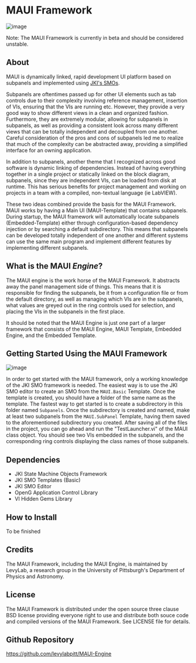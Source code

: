 # MAUI Framework

![image](https://user-images.githubusercontent.com/26659428/135149157-3796de9d-c5c1-440f-986f-30cf95cbfffd.png)

Note: The MAUI Framework is currently in beta and should be considered unstable.

## About
MAUI is dynamically linked, rapid development UI platform based on subpanels and implemented using [JKI's SMOs](https://github.com/JKISoftware/JKI-State-Machine-Objects).

Subpanels are oftentimes passed up for other UI elements such as tab controls due to their complexity involving reference management, insertion of VIs, ensuring that the VIs are running etc. However, they provide a very good way to show different views in a clean and organized fashion. Furthermore, they are extremely modular, allowing for subpanels in subpanels, as well as providing a consistent look across many different views that can be totally independent and decoupled from one another. Careful consideration of the pros and cons of subpanels led me to realize that much of the complexity can be abstracted away, providing a simplified interface for an owning application. 

In addition to subpanels, another theme that I recognized across good software is dynamic linking of dependencies. Instead of having everything together in a single project or statically linked on the block diagram, subpanels, since they are independent VIs, can be loaded from disk at runtime. This has serious benefits for project management and working on projects in a team with a compiled, non-textual language (ie LabVIEW). 

These two ideas combined provide the basis for the MAUI Framework. MAUI works by having a Main UI (MAUI-Template) that contains subpanels. During startup, the MAUI framework will automatically locate subpanels (Embedded-Template) either through configuration-based dependency injection or by searching a default subdirectory. This means that subpanels can be developed totally independent of one another and different systems can use the same main program and implement different features by implementing different subpanels.

## What is the MAUI *Engine*?
The MAUI engine is the work horse of the MAUI Framework. It abstracts away the panel management side of things. This means that it is responsible for finding the subpanels, be it from a configuration file or from the default directory, as well as managing which VIs are in the subpanels, what values are greyed out in the ring controls used for selection, and placing the VIs in the subpanels in the first place. 

It should be noted that the MAUI Engine is just one part of a larger framework that consists of the MAUI Engine, MAUI Template, Embedded Engine, and the Embedded Template.

## Getting Started Using the MAUI Framework

![image](https://user-images.githubusercontent.com/26659428/134935633-47db73d5-6cb2-46d2-87d3-692a551d9dae.png)

In order to get started with the MAUI framework, only a working knowledge of the JKI SMO framework is needed. The easiest way is to use the JKI SMO editor to create an SMO from the `MAUI.Basic` Template. Once the template is created, you should have a folder of the same name as the template. The fastest way to get started is to create a subdirectory in this folder named `Subpanels`. Once the subdirectory is created and named, make at least two subpanels from the `MAUI.SubPanel` Template, having them saved to the aforementioned subdirectory you created. After saving all of the files in the project, you can go ahead and run the "TestLauncher.vi" of the MAUI class object. You should see two VIs embedded in the subpanels, and the corresponding ring controls displaying the class names of those subpanels.

## Dependencies
- JKI State Machine Objects Framework
- JKI SMO Templates (Basic)
- JKI SMO Editor
- OpenG  Application Control Library
- VI Hidden Gems Library

## How to Install
To be finished

## Credits
The MAUI Framework, including the MAUI Engine, is maintained by LevyLab, a research group in the University of Pittsburgh's Department of Physics and Astronomy.

## License
The MAUI Framework is distributed under the open source three clause BSD license providing everyone right to use and distribute both souce code and compiled versions of the MAUI Framework. See LICENSE file for details.

## Github Repository
https://github.com/levylabpitt/MAUI-Engine
